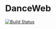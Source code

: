 DanceWeb
========
[![Build Status](https://travis-ci.org/lxj5891/DanceWeb.png?branch=master)](https://travis-ci.org/lxj5891/DanceWeb)


